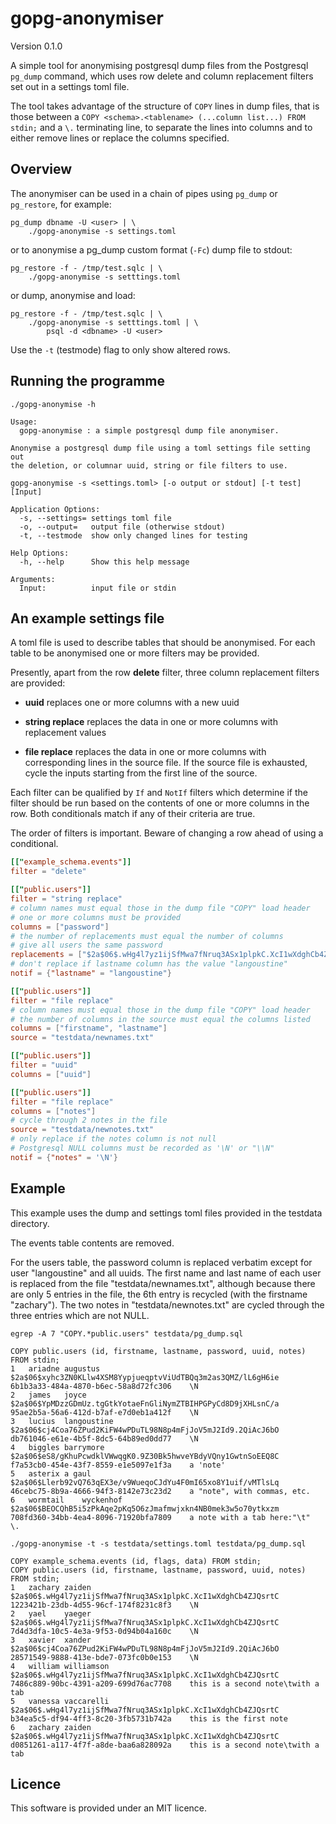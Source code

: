 # gopg-anonymiser

Version 0.1.0

A simple tool for anonymising postgresql dump files from the Postgresql
`pg_dump` command, which uses row delete and column replacement filters
set out in a settings toml file.

The tool takes advantage of the structure of `COPY` lines in dump files,
that is those between a `COPY <schema>.<tablename> (...column list...)
FROM stdin;` and a `\.` terminating line, to separate the lines into
columns and to either remove lines or replace the columns specified.

## Overview

The anonymiser can be used in a chain of pipes using `pg_dump` or
`pg_restore`, for example:

    pg_dump dbname -U <user> | \
        ./gopg-anonymise -s settings.toml

or to anonymise a pg\_dump custom format (`-Fc`) dump file to stdout:

    pg_restore -f - /tmp/test.sqlc | \
        ./gopg-anonymise -s setttings.toml

or dump, anonymise and load:

    pg_restore -f - /tmp/test.sqlc | \
        ./gopg-anonymise -s setttings.toml | \
            psql -d <dbname> -U <user>

Use the `-t` (testmode) flag to only show altered rows.

## Running the programme

	./gopg-anonymise -h

	Usage:
	  gopg-anonymise : a simple postgresql dump file anonymiser.

	Anonymise a postgresql dump file using a toml settings file setting out
	the deletion, or columnar uuid, string or file filters to use.

	gopg-anonymise -s <settings.toml> [-o output or stdout] [-t test] [Input]

	Application Options:
	  -s, --settings= settings toml file
	  -o, --output=   output file (otherwise stdout)
	  -t, --testmode  show only changed lines for testing

	Help Options:
	  -h, --help      Show this help message

	Arguments:
	  Input:          input file or stdin

## An example settings file

A toml file is used to describe tables that should be anonymised. For
each table to be anonymised one or more filters may be provided.

Presently, apart from the row **delete** filter, three column replacement
filters are provided:

- **uuid** replaces one or more columns with a new uuid

- **string replace** replaces the data in one or more columns with
  replacement values

- **file replace** replaces the data in one or more columns with
  corresponding lines in the source file. If the source file is
  exhausted, cycle the inputs starting from the first line of the
  source.

Each filter can be qualified by `If` and `NotIf` filters which determine
if the filter should be run based on the contents of one or more columns
in the row. Both conditionals match if any of their criteria are true.

The order of filters is important. Beware of changing a row ahead of
using a conditional.


```toml
[["example_schema.events"]]
filter = "delete"

[["public.users"]]
filter = "string replace"
# column names must equal those in the dump file "COPY" load header
# one or more columns must be provided
columns = ["password"]
# the number of replacements must equal the number of columns
# give all users the same password
replacements = ["$2a$06$.wHg4l7yz1ijSfMwa7fNruq3ASx1plpkC.XcI1wXdghCb4ZJQsrtC"]
# don't replace if lastname column has the value "langoustine"
notif = {"lastname" = "langoustine"}

[["public.users"]]
filter = "file replace"
# column names must equal those in the dump file "COPY" load header
# the number of columns in the source must equal the columns listed
columns = ["firstname", "lastname"]
source = "testdata/newnames.txt"

[["public.users"]]
filter = "uuid"
columns = ["uuid"]

[["public.users"]]
filter = "file replace"
columns = ["notes"]
# cycle through 2 notes in the file
source = "testdata/newnotes.txt"
# only replace if the notes column is not null
# Postgresql NULL columns must be recorded as '\N' or "\\N"
notif = {"notes" = '\N'}

```

## Example

This example uses the dump and settings toml files provided in the
testdata directory.

The events table contents are removed.

For the users table, the password column is replaced verbatim except for
user "langoustine" and all uuids. The first name and last name of each
user is replaced from the file "testdata/newnames.txt", although because
there are only 5 entries in the file, the 6th entry is recycled (with
the firstname "zachary"). The two notes in "testdata/newnotes.txt" are
cycled through the three entries which are not NULL.

```
egrep -A 7 "COPY.*public.users" testdata/pg_dump.sql

COPY public.users (id, firstname, lastname, password, uuid, notes) FROM stdin;
1	ariadne	augustus	$2a$06$xyhc3ZN0KLlw4XSM8YypjueqptvViUdTBQq3m2as3QMZ/lL6gH6ie	6b1b3a33-484a-4870-b6ec-58a8d72fc306	\N
2	james	joyce	$2a$06$YpMDzzGDmUz.tgGtkYotaeFnGliNymZTBIHPGPyCd8D9jXHLsnC/a	95ae2b5a-56a6-412d-b7af-e7d0eb1a412f	\N
3	lucius	langoustine	$2a$06$cj4Coa76ZPud2KiFW4wPDuTL98N8p4mFjJoV5mJ2Id9.2QiAcJ6bO	db761046-e61e-4b5f-8dc5-64b89ed0dd77	\N
4	biggles	barrymore	$2a$06$eS8/gKhuPcwdklVWwqgK0.9Z30Bk5hwveYBdyVQny1GwtnSoEEQ8C	f7a53cb0-454e-43f7-8559-e1e5097e1f3a	a 'note'
5	asterix	a gaul	$2a$06$Llerb92vQ763qEX3e/v9WueqoCJdYu4F0mI65xo8Y1uif/vMTlsLq	46cebc75-8b9a-4666-94f3-8142e73c23d2	a "note", with commas, etc.
6	wormtail	wyckenhof	$2a$06$BEOCQhB5i5zPkAqe2pKq5O6zJmafmwjxkn4NB0mek3w5o70ytkxzm	708fd360-34bb-4ea4-8096-71920bfa7809	a note with a tab here:"\t"
\.

./gopg-anonymise -t -s testdata/settings.toml testdata/pg_dump.sql

COPY example_schema.events (id, flags, data) FROM stdin;
COPY public.users (id, firstname, lastname, password, uuid, notes) FROM stdin;
1	zachary	zaiden	$2a$06$.wHg4l7yz1ijSfMwa7fNruq3ASx1plpkC.XcI1wXdghCb4ZJQsrtC	1223421b-23db-4d55-96cf-174f8231c8f3	\N
2	yael	yaeger	$2a$06$.wHg4l7yz1ijSfMwa7fNruq3ASx1plpkC.XcI1wXdghCb4ZJQsrtC	7d4d3dfa-10c5-4e3a-9f53-0d94b04a160c	\N
3	xavier	xander	$2a$06$cj4Coa76ZPud2KiFW4wPDuTL98N8p4mFjJoV5mJ2Id9.2QiAcJ6bO	28571549-9888-413e-bde7-073fc0b0e153	\N
4	william	williamson	$2a$06$.wHg4l7yz1ijSfMwa7fNruq3ASx1plpkC.XcI1wXdghCb4ZJQsrtC	7486c889-90bc-4391-a209-699d76ac7708	this is a second note\twith a tab
5	vanessa	vaccarelli	$2a$06$.wHg4l7yz1ijSfMwa7fNruq3ASx1plpkC.XcI1wXdghCb4ZJQsrtC	b34ea5c5-df94-4ff3-8c20-3fb5731b742a	this is the first note
6	zachary	zaiden	$2a$06$.wHg4l7yz1ijSfMwa7fNruq3ASx1plpkC.XcI1wXdghCb4ZJQsrtC	d0851261-a117-4f7f-a8de-baa6a828092a	this is a second note\twith a tab
```

## Licence

This software is provided under an MIT licence.
